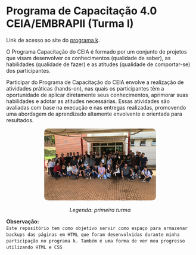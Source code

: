 # Programa de Capacitação 4.0 CEIA/EMBRAPII (Turma I)

Link de acesso ao site do [programa k](https://www.programak.info/).

O Programa Capacitação do CEIA é formado por um conjunto de projetos que visam desenvolver os conhecimentos (qualidade de saber), as habilidades (qualidade de fazer) e as atitudes (qualidade de comportar-se) dos participantes.

Participar do Programa de Capacitação do CEIA envolve a realização de atividades práticas (hands-on), nas quais os participantes têm a oportunidade de aplicar diretamente seus conhecimentos, aprimorar suas habilidades e adotar as atitudes necessárias. Essas atividades são avaliadas com base na execução e nas entregas realizadas, promovendo uma abordagem de aprendizado altamente envolvente e orientada para resultados.

<p align="center">
  <img src="image.png" alt="Alt text" width="300" style="border-radius: 10px;">
</p>
<p align="center"><em>Legenda: <i>primeira turma</i></em></p>




**Observação:** <br>
`Este repositório tem como objetivo servir como espaço para armazenar backups das páginas em HTML que foram desenvolvidas durante minha participação no programa k.
 Também é uma forma de ver meu progresso utilizando HTML e CSS`
